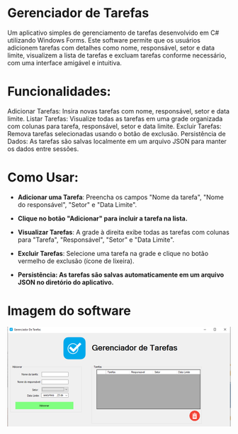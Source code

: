 
# Gerenciador de Tarefas
Um aplicativo simples de gerenciamento de tarefas desenvolvido em C# utilizando Windows Forms. Este software permite que os usuários adicionem tarefas com detalhes como nome, responsável, setor e data limite, visualizem a lista de tarefas e excluam tarefas conforme necessário, com uma interface amigável e intuitiva.

# Funcionalidades:
Adicionar Tarefas: Insira novas tarefas com nome, responsável, setor e data limite.
Listar Tarefas: Visualize todas as tarefas em uma grade organizada com colunas para tarefa, responsável, setor e data limite.
Excluir Tarefas: Remova tarefas selecionadas usando o botão de exclusão.
Persistência de Dados: As tarefas são salvas localmente em um arquivo JSON para manter os dados entre sessões.

# Como Usar:
- **Adicionar uma Tarefa**: Preencha os campos "Nome da tarefa", "Nome do responsável", "Setor" e "Data Limite".

- **Clique no botão "Adicionar" para incluir a tarefa na lista.**

- **Visualizar Tarefas**: A grade à direita exibe todas as tarefas com colunas para "Tarefa", "Responsável", "Setor" e "Data Limite".

- **Excluir Tarefas**: Selecione uma tarefa na grade e clique no botão vermelho de exclusão (ícone de lixeira).

- **Persistência: As tarefas são salvas automaticamente em um arquivo JSON no diretório do aplicativo.**

# Imagem do software
![print do Gerenciador de tarefas](GerenciadorDeTarefas/imagem/print.PNG)





